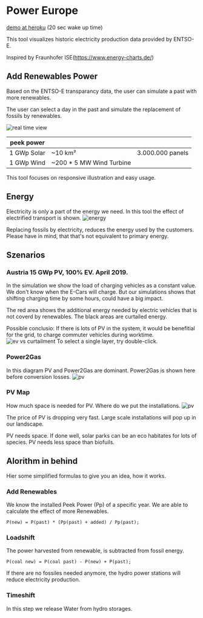 # Power Europe

[demo at heroku](https://power-europe.herokuapp.com/) (20 sec wake up time)

This tool visualizes historic electricity production data provided by ENTSO-E.

Inspired by Fraunhofer ISE(https://www.energy-charts.de/)

## Add Renewables Power
Based on the ENTSO-E transparancy data, the user can simulate a past with more renewables.

The user can select a day in the past and simulate the replacement of fossils by renewables. 

![real time view](https://raw.githubusercontent.com/robotnic/power-europe-angular/master/src/assets/addenergy.gif)


| peek power | | |
| ------------ | ---------- | -------- |
| 1 GWp Solar | ~10 km² | 3.000.000 panels |
| 1 GWp Wind | ~200 * 5 MW Wind Turbine | |

This tool focuses on responsive illustration and easy usage.


## Energy
Electricity is only a part of the energy we need. In this tool the effect of electrified transport is shown.
![energy](https://github.com/robotnic/power-europe-angular/blob/master/src/assets/energy-transport.gif)

Replacing fossils by electricity, reduces the energy used by the customers. Please have in mind, that that's not equivalent to primary energy.


## Szenarios
### Austria 15 GWp PV, 100% EV. April 2019.
In the simulation we show the load of charging vehicles as a constant value.
We don't know when the E-Cars will charge.
But our simulations shows that shifting charging time by some hours, could have a big impact.

The red area shows the additional energy needed by electric vehicles that is not coverd by renewables. The black areas are curtailed energy.

Possible conclusio:
If there is lots of PV in the system, it would be benefitial for the grid, to charge commuter vehicles during worktime.
![ev vs curtailment](https://raw.githubusercontent.com/robotnic/power-europe-angular/master/src/assets/curtailment-transport.png)
To select a single layer, try double-click.


### Power2Gas
In this diagram PV and Power2Gas are dominant. Power2Gas is shown here before conversion losses. 
![pv](https://github.com/robotnic/power-europe-angular/blob/master/src/assets/pvh2.png)



### PV Map
How much space is needed for PV. Where do we put the installations.
![pv](https://github.com/robotnic/power-europe-angular/blob/master/src/assets/pvmap.png)

The price of PV is dropping very fast. Large scale installations will pop up in our landscape.

PV needs space. If done well, solar parks can be an eco habitates for lots of species.
PV needs less space than biofuils.

## Alorithm in behind

Hier some simplified formulas to give you an idea, how it works.

### Add Renewables

We know the installed Peek Power (Pp) of a specific year.
We are able to calculate the effect of more Renewables.
```
P(new) = P(past) * (Pp(past) + added) / Pp(past); 
```


### Loadshift

The power harvested from renewable, is subtracted from fossil energy. 

```
P(coal new) = P(coal past) - P(new) + P(past);
```
If there are no fossiles needed anymore, the hydro power stations will reduce electricity production.


### Timeshift

In this step we release Water from hydro storages.

